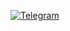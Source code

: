 [![Telegram](https://badgen.net/badge/icon/telegram?icon=telegram&label)](https://t.me/sahashansira)

